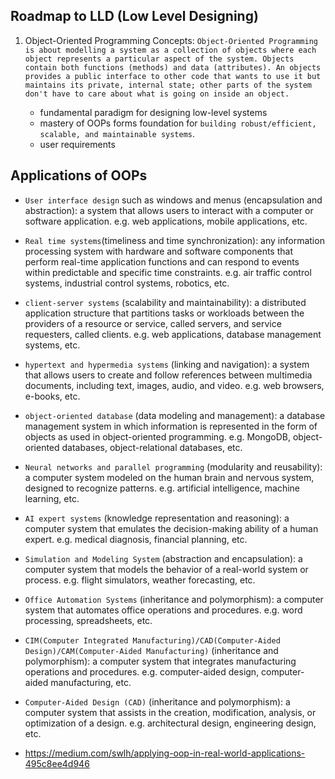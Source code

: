 ## Roadmap to LLD (Low Level Designing)

1.  Object-Oriented Programming Concepts:
    `Object-Oriented Programming is about modelling a system as a collection of objects where each object represents a particular aspect of the system. Objects contain both functions (methods) and data (attributes). An objects provides a public interface to other code that wants to use it but maintains its private, internal state; other parts of the system don't have to care about what is going on inside an object.`

    - fundamental paradigm for designing low-level systems
    - mastery of OOPs forms foundation for `building robust/efficient, scalable, and maintainable systems`.
    - user requirements

## Applications of OOPs

- `User interface design` such as windows and menus (encapsulation and abstraction): a system that allows users to interact with a computer or software application. e.g. web applications, mobile applications, etc.
- `Real time systems`(timeliness and time synchronization): any information processing system with hardware and software components that perform real-time application functions and can respond to events within predictable and specific time constraints. e.g. air traffic control systems, industrial control systems, robotics, etc.
- `client-server systems` (scalability and maintainability): a distributed application structure that partitions tasks or workloads between the providers of a resource or service, called servers, and service requesters, called clients. e.g. web applications, database management systems, etc.
- `hypertext and hypermedia systems` (linking and navigation): a system that allows users to create and follow references between multimedia documents, including text, images, audio, and video. e.g. web browsers, e-books, etc.
- `object-oriented database` (data modeling and management): a database management system in which information is represented in the form of objects as used in object-oriented programming. e.g. MongoDB, object-oriented databases, object-relational databases, etc.
- `Neural networks and parallel programming` (modularity and reusability): a computer system modeled on the human brain and nervous system, designed to recognize patterns. e.g. artificial intelligence, machine learning, etc.
- `AI expert systems` (knowledge representation and reasoning): a computer system that emulates the decision-making ability of a human expert. e.g. medical diagnosis, financial planning, etc.
- `Simulation and Modeling System` (abstraction and encapsulation): a computer system that models the behavior of a real-world system or process. e.g. flight simulators, weather forecasting, etc.
- `Office Automation Systems` (inheritance and polymorphism): a computer system that automates office operations and procedures. e.g. word processing, spreadsheets, etc.
- `CIM(Computer Integrated Manufacturing)/CAD(Computer-Aided Design)/CAM(Computer-Aided Manufacturing)` (inheritance and polymorphism): a computer system that integrates manufacturing operations and procedures. e.g. computer-aided design, computer-aided manufacturing, etc.
- `Computer-Aided Design (CAD)` (inheritance and polymorphism): a computer system that assists in the creation, modification, analysis, or optimization of a design. e.g. architectural design, engineering design, etc.

- https://medium.com/swlh/applying-oop-in-real-world-applications-495c8ee4d946
